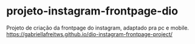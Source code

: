# projeto-instagram-frontpage-dio
Projeto de criação da frontpage do instagram, adaptado pra pc e mobile. <br> https://gabriellafreitws.github.io/dio-instagram-frontpage-project/
